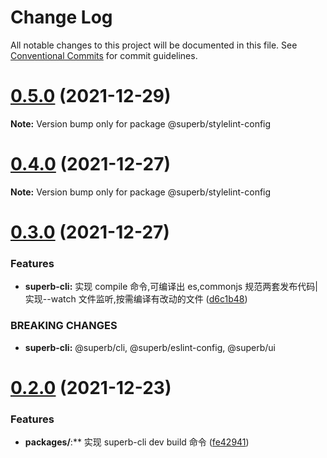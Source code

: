 # Change Log

All notable changes to this project will be documented in this file.
See [Conventional Commits](https://conventionalcommits.org) for commit guidelines.

# [0.5.0](https://github.com/yangruichao/superb/compare/v0.4.0...v0.5.0) (2021-12-29)

**Note:** Version bump only for package @superb/stylelint-config

# [0.4.0](https://github.com/yangruichao/superb/compare/v0.3.1...v0.4.0) (2021-12-27)

**Note:** Version bump only for package @superb/stylelint-config

# [0.3.0](https://github.com/yangruichao/superb/compare/v0.2.2...v0.3.0) (2021-12-27)

### Features

- **superb-cli:** 实现 compile 命令,可编译出 es,commonjs 规范两套发布代码|实现--watch 文件监听,按需编译有改动的文件 ([d6c1b48](https://github.com/yangruichao/superb/commit/d6c1b4871db1021eaeb0778ba38855aca32f57d1))

### BREAKING CHANGES

- **superb-cli:** @superb/cli, @superb/eslint-config, @superb/ui

# [0.2.0](https://github.com/yangruichao/superb/compare/v0.1.1...v0.2.0) (2021-12-23)

### Features

- **packages/**:\*\* 实现 superb-cli dev build 命令 ([fe42941](https://github.com/yangruichao/superb/commit/fe42941bb355d9ec9acb61ec651aa3d4425c086c))
